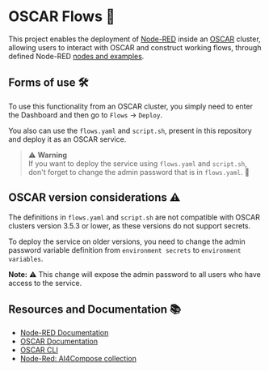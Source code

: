 # OSCAR Flows 🚀

This project enables the deployment of [Node-RED](https://nodered.org/) inside an [OSCAR](https://oscar.grycap.net/) cluster, allowing users to interact with OSCAR and construct working flows, through defined Node-RED [nodes and examples](https://flows.nodered.org/collection/vAqHyycWgCq_).

## Forms of use 🛠️

To use this functionality from an OSCAR cluster, you simply need to enter the Dashboard and then go to `Flows` → `Deploy`.

You also can use the `flows.yaml` and `script.sh`, present in this repository and deploy it as an OSCAR service.

>
> ⚠️ **Warning**  
> If you want to deploy the service using `flows.yaml` and `script.sh`, don't forget to change the admin password that is in `flows.yaml`. 🔑

## OSCAR version considerations ⚠️

The definitions in `flows.yaml` and `script.sh` are not compatible with OSCAR clusters version 3.5.3 or lower, as these versions do not support secrets.  

To deploy the service on older versions, you need to change the admin password variable definition from `environment secrets` to `environment variables`.  

**Note:** ⚠️ This change will expose the admin password to all users who have access to the service.

## Resources and Documentation 📚

- [Node-RED Documentation](https://nodered.org/docs/)
- [OSCAR Documentation](https://docs.oscar.grycap.net/)
- [OSCAR CLI](https://github.com/grycap/oscar-cli)
- [Node-Red: AI4Compose collection](https://flows.nodered.org/collection/vAqHyycWgCq_)

